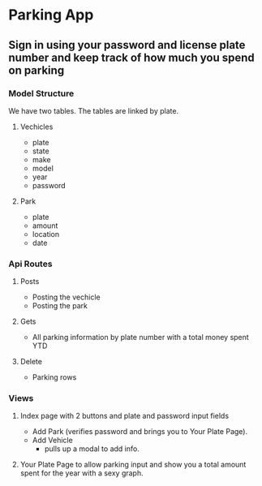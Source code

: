 # Parking App
## Sign in using your password and license plate number and keep track of how much you spend on parking

### Model Structure
We have two tables. The tables are linked by plate.
1. Vechicles
    * plate
    * state
    * make
    * model
    * year
    * password

2. Park
    * plate
    * amount
    * location
    * date

### Api Routes

1. Posts
    * Posting the vechicle
    * Posting the park

2. Gets
    * All parking information by plate number with a total money spent YTD

3. Delete
    * Parking rows

### Views

1. Index page with 2 buttons and plate and password input fields
    * Add Park (verifies password and brings you to Your Plate Page).
    * Add Vehicle
        * pulls up a modal to add info.

2. Your Plate Page to allow parking input and show you a total amount spent for the year with a sexy graph.


